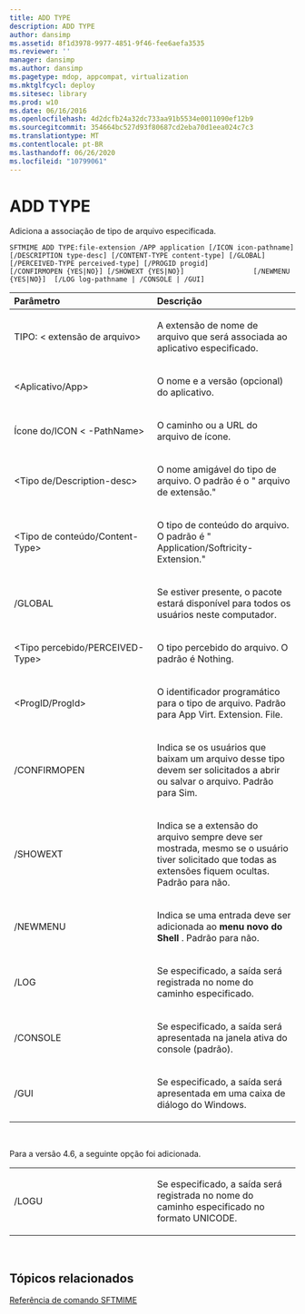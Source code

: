 ```yaml
---
title: ADD TYPE
description: ADD TYPE
author: dansimp
ms.assetid: 8f1d3978-9977-4851-9f46-fee6aefa3535
ms.reviewer: ''
manager: dansimp
ms.author: dansimp
ms.pagetype: mdop, appcompat, virtualization
ms.mktglfcycl: deploy
ms.sitesec: library
ms.prod: w10
ms.date: 06/16/2016
ms.openlocfilehash: 4d2dcfb24a32dc733aa91b5534e0011090ef12b9
ms.sourcegitcommit: 354664bc527d93f80687cd2eba70d1eea024c7c3
ms.translationtype: MT
ms.contentlocale: pt-BR
ms.lasthandoff: 06/26/2020
ms.locfileid: "10799061"
---
```

# ADD TYPE


Adiciona a associação de tipo de arquivo especificada.

`SFTMIME ADD TYPE:file-extension /APP application [/ICON icon-pathname]                 [/DESCRIPTION type-desc] [/CONTENT-TYPE content-type] [/GLOBAL]                 [/PERCEIVED-TYPE perceived-type] [/PROGID progid]                 [/CONFIRMOPEN {YES|NO}] [/SHOWEXT {YES|NO}]                 [/NEWMENU {YES|NO}]  [/LOG log-pathname | /CONSOLE | /GUI]`

<table>
<colgroup>
<col width="50%" />
<col width="50%" />
</colgroup>
<thead>
<tr class="header">
<th align="left">Parâmetro</th>
<th align="left">Descrição</th>
</tr>
</thead>
<tbody>
<tr class="odd">
<td align="left"><p>TIPO: &lt; extensão de arquivo&gt;</p></td>
<td align="left"><p>A extensão de nome de arquivo que será associada ao aplicativo especificado.</p></td>
</tr>
<tr class="even">
<td align="left"><p>&lt;Aplicativo/App&gt;</p></td>
<td align="left"><p>O nome e a versão (opcional) do aplicativo.</p></td>
</tr>
<tr class="odd">
<td align="left"><p>Ícone do/ICON &lt; -PathName&gt;</p></td>
<td align="left"><p>O caminho ou a URL do arquivo de ícone.</p></td>
</tr>
<tr class="even">
<td align="left"><p>&lt;Tipo de/Description-desc&gt;</p></td>
<td align="left"><p>O nome amigável do tipo de arquivo. O padrão é o &quot; arquivo de extensão.&quot;</p></td>
</tr>
<tr class="odd">
<td align="left"><p>&lt;Tipo de conteúdo/Content-Type&gt;</p></td>
<td align="left"><p>O tipo de conteúdo do arquivo. O padrão é &quot; Application/Softricity-Extension.&quot;</p></td>
</tr>
<tr class="even">
<td align="left"><p>/GLOBAL</p></td>
<td align="left"><p>Se estiver presente, o pacote estará disponível para todos os usuários neste computador.</p></td>
</tr>
<tr class="odd">
<td align="left"><p>&lt;Tipo percebido/PERCEIVED-Type&gt;</p></td>
<td align="left"><p>O tipo percebido do arquivo. O padrão é Nothing.</p></td>
</tr>
<tr class="even">
<td align="left"><p>&lt;ProgID/ProgId&gt;</p></td>
<td align="left"><p>O identificador programático para o tipo de arquivo. Padrão para App Virt. Extension. File.</p></td>
</tr>
<tr class="odd">
<td align="left"><p>/CONFIRMOPEN</p></td>
<td align="left"><p>Indica se os usuários que baixam um arquivo desse tipo devem ser solicitados a abrir ou salvar o arquivo. Padrão para Sim.</p></td>
</tr>
<tr class="even">
<td align="left"><p>/SHOWEXT</p></td>
<td align="left"><p>Indica se a extensão do arquivo sempre deve ser mostrada, mesmo se o usuário tiver solicitado que todas as extensões fiquem ocultas. Padrão para não.</p></td>
</tr>
<tr class="odd">
<td align="left"><p>/NEWMENU</p></td>
<td align="left"><p>Indica se uma entrada deve ser adicionada ao <strong> menu novo do Shell </strong> . Padrão para não.</p></td>
</tr>
<tr class="even">
<td align="left"><p>/LOG</p></td>
<td align="left"><p>Se especificado, a saída será registrada no nome do caminho especificado.</p></td>
</tr>
<tr class="odd">
<td align="left"><p>/CONSOLE</p></td>
<td align="left"><p>Se especificado, a saída será apresentada na janela ativa do console (padrão).</p></td>
</tr>
<tr class="even">
<td align="left"><p>/GUI</p></td>
<td align="left"><p>Se especificado, a saída será apresentada em uma caixa de diálogo do Windows.</p></td>
</tr>
</tbody>
</table>

 

Para a versão 4.6, a seguinte opção foi adicionada.

<table>
<colgroup>
<col width="50%" />
<col width="50%" />
</colgroup>
<tbody>
<tr class="odd">
<td align="left"><p>/LOGU</p></td>
<td align="left"><p>Se especificado, a saída será registrada no nome do caminho especificado no formato UNICODE.</p></td>
</tr>
</tbody>
</table>

 

## Tópicos relacionados


[Referência de comando SFTMIME](sftmime--command-reference.md)

 

 





